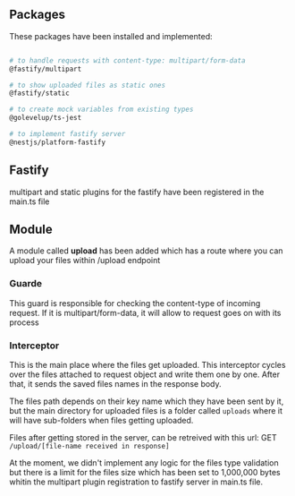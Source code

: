 ## Packages

These packages have been installed and implemented:

```bash

# to handle requests with content-type: multipart/form-data
@fastify/multipart

# to show uploaded files as static ones
@fastify/static

# to create mock variables from existing types
@golevelup/ts-jest

# to implement fastify server
@nestjs/platform-fastify

```

## Fastify

multipart and static plugins for the fastify have been registered in the main.ts file

## Module

A module called **upload** has been added which has a route where you can upload your files within /upload endpoint

### Guarde

This guard is responsible for checking the content-type of incoming request. If it is multipart/form-data, it will allow to request goes on with its process

### Interceptor

This is the main place where the files get uploaded. This interceptor cycles over the files attached to request object and write them one by one. After that, it sends the saved files names in the response body.

The files path depends on their key name which they have been sent by it, but the main directory for uploaded files is a folder called `uploads` where it will have sub-folders when files getting uploaded.

Files after getting stored in the server, can be retreived with this url: GET `/upload/[file-name received in response]`

At the moment, we didn't implement any logic for the files type validation but there is a limit for the files size which has been set to 1,000,000 bytes whitin the multipart plugin registration to fastify server in main.ts file.


